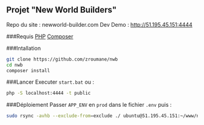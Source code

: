 ## Projet "New World Builders"

Repo du site : newworld-builder.com
Dev Demo : http://51.195.45.151:4444

###Requis
[PHP](https://www.php.net/downloads)
[Composer](https://getcomposer.org/download/)

###Intallation
```bash
git clone https://github.com/zroumane/nwb
cd nwb
composer install
```

###Lancer
Executer `start.bat` ou :
```bash
php -S localhost:4444 -t public
```

###Déploiement
Passer `APP_ENV` en `prod` dans le fichier `.env` puis :
```bash
sudo rsync -avhb --exclude-from=exclude ./ ubuntu@51.195.45.151:~/www/nwb-syf
```

